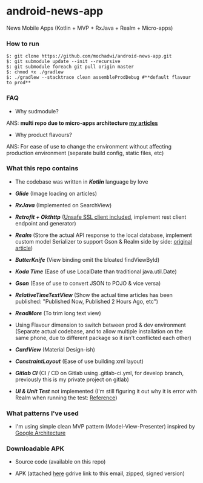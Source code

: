 # android-news-app
News Mobile Apps (Kotlin + MVP + RxJava + Realm + Micro-apps)

### How to run
```
$: git clone https://github.com/mochadwi/android-news-app.git
$: git submodule update --init --recursive
$: git submodule foreach git pull origin master
$: chmod +x ./gradlew
$: ./gradlew --stacktrace clean assembleProdDebug #**default flavour to prod**
```
### FAQ

- Why sudmodule?

ANS: **multi repo due to micro-apps architecture [my articles](https://medium.com/@mochadwi/android-modularize-your-projects-d90733a03291)**
- Why product flavours?

ANS: For ease of use to change the environment without affecting production environment (separate build config, static files, etc)


### What this repo contains

- The codebase was written in _**Kotlin**_ language by love

- _**Glide**_ (Image loading on articles)

- _**RxJava**_ (Implemented on SearchView)

- _**Retrofit + Okthttp**_ ([Unsafe SSL client included](https://medium.com/@mochadwi/android-okhttp-handshake-failed-32eae4163a6d), implement rest client endpoint and generator)

- _**Realm**_ (Store the actual API response to the local database, implement custom model Serializer to support Gson & Realm side by side: [original article](https://medium.com/@mochadwi/android-gson-realm-side-by-side-cd83e0230363))

- _**ButterKnife**_ (View binding omit the bloated findViewById)

- _**Koda Time**_ (Ease of use LocalDate than traditional java.util.Date)

- _**Gson**_ (Ease of use to convert JSON to POJO & vice versa)

- _**RelativeTimeTextView**_ (Show the actual time articles has been published: "Published Now, Published 2 Hours Ago, etc")

- _**ReadMore**_ (To trim long text view)

- Using Flavour dimension to switch between prod & dev environment (Separate actual codebase, and to allow multiple installation on the same phone, due to different package so it isn't conflicted each other)

- _**CardView**_ (Material Design-ish)

- _**ConstraintLayout**_ (Ease of use building xml layout)

- _**Gitlab CI**_ (CI / CD on Gitlab using .gitlab-ci.yml, for develop branch, previously this is my private project on gitlab)

- _**UI & Unit Test**_ not implemented (I'm still figuring it out why it is error with Realm when running the test: [Reference](https://medium.com/@mochadwi/android-unit-test-in-kotlin-6470ed80b989))


### What patterns I've used
- I'm using simple clean MVP pattern (Model-View-Presenter) inspired by [Google Architecture](https://github.com/googlesamples/android-architecture/tree/todo-mvp-clean/)

 
### Downloadable APK
- Source code (available on this repo)

- APK (attached [here](https://drive.google.com/open?id=1ZK3M_HK_edEF258TB8acW39Ffqqmhn7w) gdrive link to this email, zipped, signed version)

